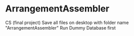 # ArrangementAssembler
CS (final project)
Save all files on desktop with folder name "ArrangementAssembler"
Run Dummy Database first
